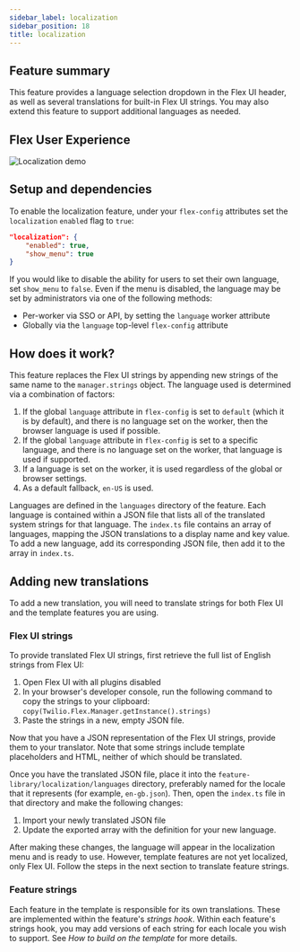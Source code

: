 ```yaml
---
sidebar_label: localization
sidebar_position: 18
title: localization
---
```


## Feature summary

This feature provides a language selection dropdown in the Flex UI header, as well as several translations for built-in Flex UI strings. You may also extend this feature to support additional languages as needed.

## Flex User Experience

![Localization demo](/img/f2/localization/localization.gif)

## Setup and dependencies

To enable the localization feature, under your `flex-config` attributes set the `localization` `enabled` flag to `true`:

```json
"localization": {
    "enabled": true,
    "show_menu": true
}
```

If you would like to disable the ability for users to set their own language, set `show_menu` to `false`. Even if the menu is disabled, the language may be set by administrators via one of the following methods:

- Per-worker via SSO or API, by setting the `language` worker attribute
- Globally via the `language` top-level `flex-config` attribute

## How does it work?

This feature replaces the Flex UI strings by appending new strings of the same name to the `manager.strings` object. The language used is determined via a combination of factors:

1. If the global `language` attribute in `flex-config` is set to `default` (which it is by default), and there is no language set on the worker, then the browser language is used if possible.
2. If the global `language` attribute in `flex-config` is set to a specific language, and there is no language set on the worker, that language is used if supported.
3. If a language is set on the worker, it is used regardless of the global or browser settings.
4. As a default fallback, `en-US` is used.

Languages are defined in the `languages` directory of the feature. Each language is contained within a JSON file that lists all of the translated system strings for that language. The `index.ts` file contains an array of languages, mapping the JSON translations to a display name and key value. To add a new language, add its corresponding JSON file, then add it to the array in `index.ts`.

## Adding new translations

To add a new translation, you will need to translate strings for both Flex UI and the template features you are using.

### Flex UI strings

To provide translated Flex UI strings, first retrieve the full list of English strings from Flex UI:

1. Open Flex UI with all plugins disabled
2. In your browser's developer console, run the following command to copy the strings to your clipboard: `copy(Twilio.Flex.Manager.getInstance().strings)`
3. Paste the strings in a new, empty JSON file.

Now that you have a JSON representation of the Flex UI strings, provide them to your translator. Note that some strings include template placeholders and HTML, neither of which should be translated.

Once you have the translated JSON file, place it into the `feature-library/localization/languages` directory, preferably named for the locale that it represents (for example, `en-gb.json`). Then, open the `index.ts` file in that directory and make the following changes:

1. Import your newly translated JSON file
2. Update the exported array with the definition for your new language.

After making these changes, the language will appear in the localization menu and is ready to use. However, template features are not yet localized, only Flex UI. Follow the steps in the next section to translate feature strings.

### Feature strings

Each feature in the template is responsible for its own translations. These are implemented within the feature's _strings hook_. Within each feature's strings hook, you may add versions of each string for each locale you wish to support. See _How to build on the template_ for more details.
